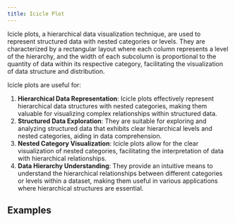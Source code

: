 ```yaml
---
title: Icicle Plot
---
```


Icicle plots, a hierarchical data visualization technique, are used to represent structured data with nested categories or levels. They are characterized by a rectangular layout where each column represents a level of the hierarchy, and the width of each subcolumn is proportional to the quantity of data within its respective category, facilitating the visualization of data structure and distribution.

Icicle plots are useful for:

1. **Hierarchical Data Representation**: Icicle plots effectively represent hierarchical data structures with nested categories, making them valuable for visualizing complex relationships within structured data.
2. **Structured Data Exploration**: They are suitable for exploring and analyzing structured data that exhibits clear hierarchical levels and nested categories, aiding in data comprehension.
3. **Nested Category Visualization**: Icicle plots allow for the clear visualization of nested categories, facilitating the interpretation of data with hierarchical relationships.
4. **Data Hierarchy Understanding**: They provide an intuitive means to understand the hierarchical relationships between different categories or levels within a dataset, making them useful in various applications where hierarchical structures are essential.

## Examples
